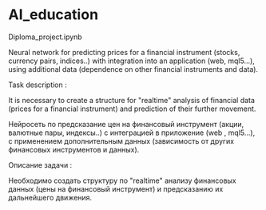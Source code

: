 # AI_education

Diploma_project.ipynb

Neural network for predicting prices for a financial instrument (stocks, currency pairs, indices..) with integration into an application (web, mql5...), using additional data (dependence on other financial instruments and data).

Task description :

It is necessary to create a structure for "realtime" analysis of financial data (prices for a financial instrument) and prediction of their further movement.

Нейросеть по предсказание цен на финансовый инструмент (акции, валютные пары, индексы..) с интеграцией в приложение (web , mql5...), с применением дополнительным данных (зависимость от других финансовых инструментов и данных).

Описание задачи :

Необходимо создать структуру по "realtime" анализу финансовых данных (цены на финансовый инструмент) и предсказанию их дальнейшего движения.
